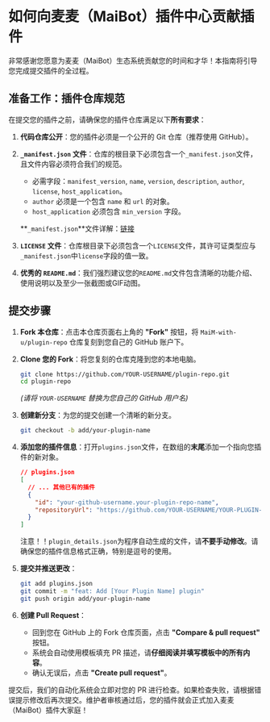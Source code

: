 # 如何向麦麦（MaiBot）插件中心贡献插件

非常感谢您愿意为麦麦（MaiBot）生态系统贡献您的时间和才华！本指南将引导您完成提交插件的全过程。

## 准备工作：插件仓库规范

在提交您的插件之前，请确保您的插件仓库满足以下**所有要求**：

1.  **代码仓库公开**：您的插件必须是一个公开的 Git 仓库（推荐使用 GitHub）。
2.  **`_manifest.json` 文件**：仓库的根目录下必须包含一个`_manifest.json`文件，且文件内容必须符合我们的规范。
    -   必需字段：`manifest_version`, `name`, `version`, `description`, `author`, `license`, `host_application`。
    -   `author` 必须是一个包含 `name` 和 `url` 的对象。
    -   `host_application` 必须包含 `min_version` 字段。
    
    **`_manifest.json`**文件详解：[链接](https://docs.mai-mai.org/develop/plugin_develop/manifest-guide.html#%F0%9F%93%8B-%E5%AD%97%E6%AE%B5%E8%AF%B4%E6%98%8E)
3.  **`LICENSE` 文件**：仓库根目录下必须包含一个`LICENSE`文件，其许可证类型应与`_manifest.json`中`license`字段的值一致。
4.  **优秀的 `README.md`**：我们强烈建议您的`README.md`文件包含清晰的功能介绍、使用说明以及至少一张截图或GIF动图。

## 提交步骤

1.  **Fork 本仓库**：点击本仓库页面右上角的 **"Fork"** 按钮，将 `MaiM-with-u/plugin-repo` 仓库复刻到您自己的 GitHub 账户下。

2.  **Clone 您的 Fork**：将您复刻的仓库克隆到您的本地电脑。
    ```bash
    git clone https://github.com/YOUR-USERNAME/plugin-repo.git
    cd plugin-repo
    ```
    *(请将 `YOUR-USERNAME` 替换为您自己的 GitHub 用户名)*

3.  **创建新分支**：为您的提交创建一个清晰的新分支。
    ```bash
    git checkout -b add/your-plugin-name
    ```

4.  **添加您的插件信息**：打开`plugins.json`文件，在数组的**末尾**添加一个指向您插件的新对象。
    ```json
    // plugins.json
    [
      // ... 其他已有的插件
      {
        "id": "your-github-username.your-plugin-repo-name",
        "repositoryUrl": "https://github.com/YOUR-USERNAME/YOUR-PLUGIN-REPO"
      }
    ]
    ```
    注意！！`plugin_details.json`为程序自动生成的文件，请**不要手动修改**。请确保您的插件信息格式正确，特别是逗号的使用。

5.  **提交并推送更改**：
    ```bash
    git add plugins.json
    git commit -m "feat: Add [Your Plugin Name] plugin"
    git push origin add/your-plugin-name
    ```

6.  **创建 Pull Request**：
    -   回到您在 GitHub 上的 Fork 仓库页面，点击 **"Compare & pull request"** 按钮。
    -   系统会自动使用模板填充 PR 描述，请**仔细阅读并填写模板中的所有内容**。
    -   确认无误后，点击 **"Create pull request"**。

提交后，我们的自动化系统会立即对您的 PR 进行检查。如果检查失败，请根据错误提示修改后再次提交。维护者审核通过后，您的插件就会正式加入麦麦（MaiBot）插件大家庭！